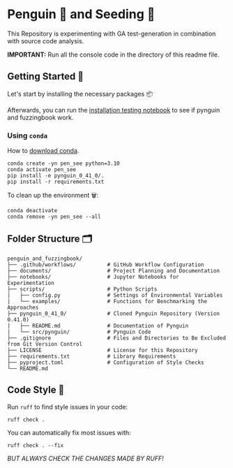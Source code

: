 # Penguin 🐧 and Seeding 🌱

This Repository is experimenting with GA test-generation in combination with source code analysis.

**IMPORTANT:** Run all the console code in the directory of this readme file.

## Getting Started 🚀

Let's start by installing the necessary packages 📦

Afterwards, you can run the [installation testing notebook](notebooks/installation_testing.ipynb) to see if pynguin and fuzzingbook work.

### Using `conda`

How to [download conda](https://www.anaconda.com/download).

```
conda create -yn pen_see python=3.10
conda activate pen_see
pip install -e pynguin_0_41_0/.
pip install -r requirements.txt
```

To clean up the environment 🗑️:

```
conda deactivate
conda remove -yn pen_see --all
```

## Folder Structure 🗂️

```text
penguin_and_fuzzingbook/
├── .github/workflows/          # GitHub Workflow Configuration
├── documents/                  # Project Planning and Documentation
├── notebooks/                  # Jupyter Notebooks for Experimentation
├── scripts/                    # Python Scripts
|   ├── config.py               # Settings of Environmental Variables
|   └── examples/               # Functions for Benchmarking the Approaches
├── pynguin_0_41_0/             # Cloned Pynguin Repository (Version 0.41.0)
|   ├── README.md               # Documentation of Pynguin
|   └── src/pynguin/            # Pynguin Code
├── .gitignore                  # Files and Directories to Be Excluded from Git Version Control
├── LICENSE                     # License for this Repository
├── requirements.txt            # Library Requirements
├── pyproject.toml              # Configuration of Style Checks
└── README.md
```

## Code Style 💅

Run `ruff` to find style issues in your code:

```shell
ruff check .
```

You can automatically fix most issues with:

```shell
ruff check . --fix
```

*BUT ALWAYS CHECK THE CHANGES MADE BY RUFF!*

